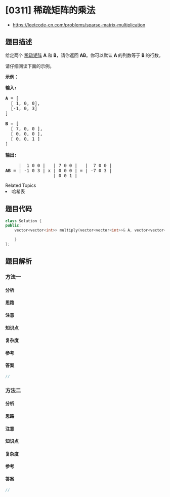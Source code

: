 

# [0311] 稀疏矩阵的乘法
* https://leetcode-cn.com/problems/sparse-matrix-multiplication


## 题目描述

<p>给定两个&nbsp;<a href="https://baike.baidu.com/item/稀疏矩阵/" target="_blank">稀疏矩阵</a>&nbsp;<strong>A</strong>&nbsp;和&nbsp;<strong>B</strong>，请你返回&nbsp;<strong>AB</strong>。你可以默认&nbsp;<strong>A&nbsp;</strong>的列数等于&nbsp;<strong>B&nbsp;</strong>的行数。</p>

<p>请仔细阅读下面的示例。</p>

<p><strong>示例：</strong></p>

<pre><strong>输入:

</strong><strong>A</strong> = [
  [ 1, 0, 0],
  [-1, 0, 3]
]

<strong>B</strong> = [
  [ 7, 0, 0 ],
  [ 0, 0, 0 ],
  [ 0, 0, 1 ]
]

<strong>输出:</strong>

     |  1 0 0 |   | 7 0 0 |   |  7 0 0 |
<strong>AB</strong> = | -1 0 3 | x | 0 0 0 | = | -7 0 3 |
                  | 0 0 1 |
</pre>
<div><div>Related Topics</div><div><li>哈希表</li></div></div>


## 题目代码

```cpp
class Solution {
public:
    vector<vector<int>> multiply(vector<vector<int>>& A, vector<vector<int>>& B) {

    }
};
```


## 题目解析


### 方法一

#### 分析

#### 思路

#### 注意

#### 知识点

#### 复杂度

#### 参考

#### 答案

```cpp
//
```


### 方法二

#### 分析

#### 思路

#### 注意

#### 知识点

#### 复杂度

#### 参考

#### 答案

```cpp
//
```


